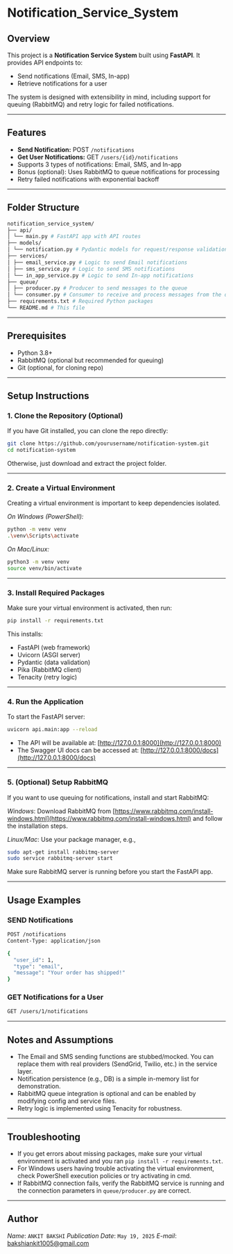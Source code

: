 # Notification_Service_System

## Overview

This project is a **Notification Service System** built using **FastAPI**. It provides API endpoints to:

- Send notifications (Email, SMS, In-app)
- Retrieve notifications for a user

The system is designed with extensibility in mind, including support for queuing (RabbitMQ) and retry logic for failed notifications.

---

## Features

- **Send Notification:** POST `/notifications`
- **Get User Notifications:** GET `/users/{id}/notifications`
- Supports 3 types of notifications: Email, SMS, and In-app
- Bonus (optional): Uses RabbitMQ to queue notifications for processing
- Retry failed notifications with exponential backoff

---

## Folder Structure

```bash
notification_service_system/
├── api/
│ └── main.py # FastAPI app with API routes
├── models/
│ └── notification.py # Pydantic models for request/response validation
├── services/
│ ├── email_service.py # Logic to send Email notifications
│ ├── sms_service.py # Logic to send SMS notifications
│ └── in_app_service.py # Logic to send In-app notifications
├── queue/
│ ├── producer.py # Producer to send messages to the queue
│ └── consumer.py # Consumer to receive and process messages from the queue
├── requirements.txt # Required Python packages
└── README.md # This file
```

---

## Prerequisites

- Python 3.8+
- RabbitMQ (optional but recommended for queuing)
- Git (optional, for cloning repo)

---

## Setup Instructions

### 1. Clone the Repository (Optional)

If you have Git installed, you can clone the repo directly:

```bash
git clone https://github.com/yourusername/notification-system.git
cd notification-system
```
Otherwise, just download and extract the project folder.

---

### 2. Create a Virtual Environment

Creating a virtual environment is important to keep dependencies isolated.

*On Windows (PowerShell):*

```bash
python -m venv venv
.\venv\Scripts\activate
```

*On Mac/Linux:*

```bash
python3 -m venv venv
source venv/bin/activate
```

---

### 3. Install Required Packages

Make sure your virtual environment is activated, then run:

```bash
pip install -r requirements.txt
```

This installs:
- FastAPI (web framework)
- Uvicorn (ASGI server)
- Pydantic (data validation)
- Pika (RabbitMQ client)
- Tenacity (retry logic)

---

### 4. Run the Application

To start the FastAPI server:

```bash
uvicorn api.main:app --reload
```

- The API will be available at: [http://127.0.0.1:8000](http://127.0.0.1:8000)
- The Swagger UI docs can be accessed at: [http://127.0.0.1:8000/docs](http://127.0.0.1:8000/docs)

---

### 5. (Optional) Setup RabbitMQ

If you want to use queuing for notifications, install and start RabbitMQ:

*Windows*: Download RabbitMQ from [https://www.rabbitmq.com/install-windows.html](https://www.rabbitmq.com/install-windows.html) and follow the installation steps.

*Linux/Mac*: Use your package manager, e.g.,

```bash
sudo apt-get install rabbitmq-server
sudo service rabbitmq-server start
```

Make sure RabbitMQ server is running before you start the FastAPI app.

---

## Usage Examples

### SEND Notifications

```bash
POST /notifications
Content-Type: application/json

{
  "user_id": 1,
  "type": "email",
  "message": "Your order has shipped!"
}
```

### GET Notifications for a User

```bash
GET /users/1/notifications
```

---

## Notes and Assumptions

- The Email and SMS sending functions are stubbed/mocked. You can replace them with real providers (SendGrid, Twilio, etc.) in the service layer.
- Notification persistence (e.g., DB) is a simple in-memory list for demonstration.
- RabbitMQ queue integration is optional and can be enabled by modifying config and service files.
- Retry logic is implemented using Tenacity for robustness.

---

## Troubleshooting

- If you get errors about missing packages, make sure your virtual environment is activated and you ran `pip install -r requirements.txt`.
- For Windows users having trouble activating the virtual environment, check PowerShell execution policies or try activating in cmd.
- If RabbitMQ connection fails, verify the RabbitMQ service is running and the connection parameters in `queue/producer.py` are correct.

---

## Author

*Name*: `ANKIT BAKSHI`
*Publication Date*: `May 19, 2025`
*E-mail*: [bakshiankit1005@gmail.com](bakshiankit1005@gmail.com)
